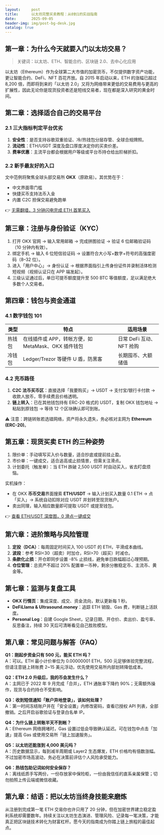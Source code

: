 ```yaml
---
layout:     post
title:      以太坊完整买卖教程：从0到1的实战指南
date:       2025-09-05
header-img: img/post-bg-desk.jpg
catalog: true
---
```


## 第一章：为什么今天就要入门以太坊交易？

> 关键词：以太坊、ETH、智能合约、区块链 2.0、去中心化应用

以太坊（Ethereum）作为全球第二大市值的加密货币，不仅提供数字资产功能，更让智能合约、DeFi、NFT 百花齐放。自 2015 年启动以来，ETH 的涨幅已超过 8,200 倍，而即将到来的「以太坊 2.0」又将为网络带来更低的交易费用与更高的扩展性，因此无论你是现货投资者还是短线交易者，现在都是深入研究的黄金时间。

## 第二章：选择适合自己的交易平台

### 2.1 三大指标判定平台优劣
1. **安全性**：是否支持谷歌双重验证、冷/热钱包分层存管、全球合规牌照。  
2. **流动性**：ETH/USDT 深度及盘口厚度决定你的买卖价差。  
3. **费率优惠**：主流平台都会根据用户等级或平台币持仓给出阶梯折扣。

### 2.2 新手最友好的入口
文中范例将聚焦全球头部交易所 **OKX**（原欧易）。其优势在于：
- 中文界面零门槛  
- 快捷买币支持法币入金  
- 内置 C2C 担保交易避免跑单  

👉 [无需翻墙，3 分钟闪电完成 ETH 首笔买入](https://okxdog.com/)

## 第三章：注册与身份验证（KYC）

1. 打开 OKX 官网 → 输入常用邮箱 → 完成拼图验证 → 验证 6 位邮箱验证码（10 分钟内有效）。  
2. 绑定手机 → 输入 6 位短信验证码 → 设置符合大小写+数字+符号的高强度密码（8–32 位）。  
3. 进入「用户中心」→ 身份认证 → 根据界面指引上传身份证件并录制活体检测短视频（视频认证只在 APP 端发起）。  
4. 三级认证通过后，单日可提币额度提升至 500 BTC 等值额度，足以满足绝大多数个人交易者。

## 第四章：钱包与资金通道

### 4.1 数字钱包 101
| 类型 | 特点 | 适用场景 |
|---|---|---|
| 热钱包 | 在线插件或 APP，转帐方便，如 MetaMask、OKX 插件钱包 | 日常 DeFi 互动、NFT 抢购 |
| 冷钱包 | Ledger/Trezor 等硬件 U 盾，防黑客 | 长期囤币、大额储值 |

### 4.2 充币路径
1. **C2C 法币买币区**：直接选择「我要购买」→ USDT → 支付宝/银行卡付款 → 收款人放币，零手续费且价格透明。  
2. **链上转入**：已在其他钱包持有 ERC-20 格式的 USDT，复制 OKX 钱包地址 → 粘贴到原钱包 → 等待 12 个区块确认即可到账。  

⚠️ 注意：跨链转账若选错网络，资产将永久遗失，务必核对主网为 **Ethereum (ERC-20)**。

## 第五章：现货买卖 ETH 的三种姿势

1. 限价单：手动填写买入价与数量，适合抄底或提前挂止盈。  
2. 市价单：一键成交，适合追高或止损情景，但需关注滑点。  
3. 计划委托（触发单）：当 ETH 跌破 2,500 USDT 时自动买入，省去盯盘烦恼。

实机操作：
- 在 OKX **币币交易**界面搜索 **ETH/USDT** → 输入计划买入数量 0.1 ETH → 点「买入」→ 系统自动扣除对应 USDT 并划转至现货账户。  
- 卖出同理，输入相应数量即可提取 USDT 或提至钱包。

👉 [查看 ETH/USDT 深度图，0 滑点一键成交](https://okxdog.com/)

## 第六章：进阶策略与风险管理

1. **定投（DCA）**：每周固定时间买入 100 USDT 的 ETH，平滑成本曲线。  
2. **波段**：参考 RSI<30（超卖）时加仓，RSI>70（超买）时减仓。  
3. **条款化止损**：开仓即同步设置 -8% 止损线，避免单日跌幅超过心理预期。  
4. **仓位管理**：总资产不超过 20% 配置单一币种，剩余分散稳定币、主流币、黄金等。

## 第七章：监测与复盘工具

- **OKX 行情页**：集成深度、成交、资金流向，默认更新每 1 秒。  
- **DeFiLlama & Ultrasound.money**：追踪 ETH 销毁、Gas 费，判断链上活跃度。  
- **Personal Log**：自建 Google Sheet，记录日期、开仓价、卖出价、盈亏率、反思备注，持续 30 天后可清晰看见自己胜败模型。

## 第八章：常见问题与解答（FAQ）

**Q1：刚起步资金只有 500 元，能买 ETH 吗？**  
A：可以。ETH 最小计价单位为 0.00000001 ETH，500 元足够体验完整流程，但请注意链上转账费 2~15 美元浮动，优先使用交易所内部划转降低成本。

**Q2：ETH 2.0 升级后，我的币会发生什么？**  
A：主网已于 2022 年 9 月完成「合并」，ETH 通胀率下降约 90%；无需额外操作，现货与合约持仓不受影响。

**Q3：收到短信通知「账户异地登录」，该如何处理？**  
A：第一时间冻结账户并在「安全设置」内修改密码，查看已授权 API 列表，全部撤销。之后开启谷歌验证与登录白名单 IP。

**Q4：为什么链上转账半天不到帐？**  
A：Ethereum 网络拥堵时，Gas 设置过低会导致确认延迟。可在钱包中点击「加速」提高 Gas 或使用交易所「链上加速服务」。

**Q5：以太坊还能涨到 4,000 美元吗？**  
A：历史数据显示，每到减半周期或 Layer2 生态爆发，ETH 价格均有倍数涨幅。不过加密市场高波动，务必在决策前评估个人风险承受能力。

**Q6：热钱包助记词如何安全保存？**  
A：离线纸质手写两份，一份存放家中保险柜，一份由我信任的直系亲属保管；切勿拍照上传云端或微信收藏。

## 第九章：结语：把以太坊当终身技能来磨炼

从注册到完成第一笔 ETH 交易你也许只用了 20 分钟，但在加密世界建立稳定盈利系统却需要数年。持续关注以太坊生态演进、管理风险、记录每一笔决策，才能真正把区块链技术转化为财富杠杆。愿今天的指南成为你踏上链上旅程的最佳起点。